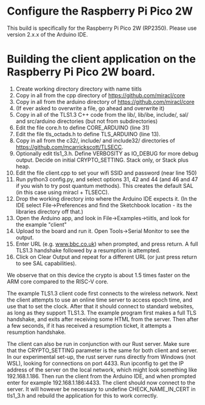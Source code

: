 # Configure the Raspberry Pi Pico 2W

This build is specifically for the Raspberry Pi Pico 2W (RP2350). Please use version 2.x.x of the Arduino IDE.

# Building the client application on the Raspberry Pi Pico 2W board.

1.	Create working directory directory with name tiitls
2.	Copy in all from the cpp directory of https://github.com/miracl/core
3.	Copy in all from the arduino directory of https://github.com/miracl/core
4.	(If ever asked to overwrite a file, go ahead and overwrite it)
5.	Copy in all of the TLS1.3 C++ code from the lib/, lib/ibe, include/, sal/ and src/arduino directories (but not from subdirectories)
6.	Edit the file core.h to define CORE_ARDUINO (line 31)
7.	Edit the file tls_octads.h to define TLS_ARDUINO (line 13). 
8.	Copy in all from the c32/, include/ and include32/ directories of https://github.com/mcarrickscott/TLSECC.
9.	Optionally edit tls1_3.h. Define VERBOSITY as IO_DEBUG for more debug output. Decide on initial CRYPTO_SETTING. Stack only, or Stack plus heap. 
10.	Edit the file client.cpp to set your wifi SSID and password (near line 150)
11.	Run python3 config.py, and select options 31, 42 and 44 (and 46 and 47 if you wish to try post quantum methods). This creates the default SAL (in this case using miracl + TLSECC).
12.	Drop the working directory into where the Arduino IDE expects it. (In the IDE select File->Preferences and find the Sketchbook location - its the libraries directory off that.)
13.	Open the Arduino app, and look in File->Examples->tiitls, and look for the example "client"
14.	Upload to the board and run it. Open Tools->Serial Monitor to see the output. 
15.	Enter URL (e.g. www.bbc.co.uk) when prompted, and press return. A full TLS1.3 handshake followed by a resumption is attempted.
16.	Click on Clear Output and repeat for a different URL (or just press return to see SAL capabilities).

We observe that on this device the crypto is about 1.5 times faster on the ARM core compared to the RISC-V core.

The example TLS1.3 client code first connects to the wireless network. Next the client
attempts to use an online time server to access epoch time, and use that to set the clock. After that it should 
connect to standard websites, as long as they support TLS1.3. The example program first makes a full TLS handshake, 
and exits after receiving some HTML from the server. Then after a few seconds, if it has received a resumption 
ticket, it attempts a resumption handshake.

The client can also be run in conjunction with our Rust server. Make sure that the CRYPTO\_SETTING parameter is the 
same for both client and server. In our experimental set-up, the rust server runs directly from Windows (not WSL), 
looking for connections on port 4433. Run ipconfig to get the IP address of the server on the local network, which 
might look something like 192.168.1.186. Then run the client from the Arduino IDE, and when prompted enter for 
example 192.168.1.186:4433. The client should now connect to the server. It will however be 
necessary to undefine CHECK_NAME_IN_CERT in tls1_3.h and rebuild the application for this to work correctly.
